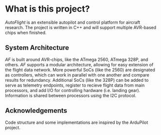 # What is this project?

_AutoFlight_ is an extensible autopilot and control platform for aircraft research. The project is written in C++ and will support multiple AVR-based chips when finished.

## System Architecture

_AF_ is built around AVR-chips, like the ATmega 2560, ATmega 328P, and others. _AF_ supports a modular architecture, allowing for easy extension of the flight data network. More powerful SoCs (like the 2560) are designated as controllers, which can work in parallel with one another and compare results for redundancy. Additional SoCs (like the 328P) can be
added to serve as telemetry endpoints, register to recieve flight data from main processors, and add I/O for controlling hardware (i.e. landing gear). Information is shared between processors using the I2C protocol.

## Acknowledgements
Code structure and some implementations are inspired by the ArduPilot project.